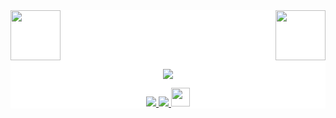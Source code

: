 <div style="background: white ">
<!-- top left -->
<div>
    <img src="https://image.dbbqb.com/202208311629/566cf20bdd415e9dc684f79dc97f153b/qAWM5" width="80" height="80"/> 
    <img src="https://image.dbbqb.com/202208311629/566cf20bdd415e9dc684f79dc97f153b/qAWM5" width="80" height="80" align="right"/> 
</div>
<p align="center">
  <a href="https://github.com/diaoyuqiang">
    <img src="https://github-readme-stats.vercel.app/api?username=diaoyuqiang&show_icons=true&line_height=21&show_icons=true&theme=vue" />
  </a>
</p>

<p align="center">
  <a href="https://github.com/diaoyuqiang/Android-Notes">
    <img src="https://img.shields.io/badge/🔥%20Android-Notes-brightness.svg"
  </a>  
  <a href="https://github.com/diaoyuqiang">
    <img src="https://komarev.com/ghpvc/?username=dyq&color=blue"/>
  </a>
  <a>
    <img src="https://media.giphy.com/media/WUlplcMpOCEmTGBtBW/giphy.gif" width="30">
  </a>  
</p>
